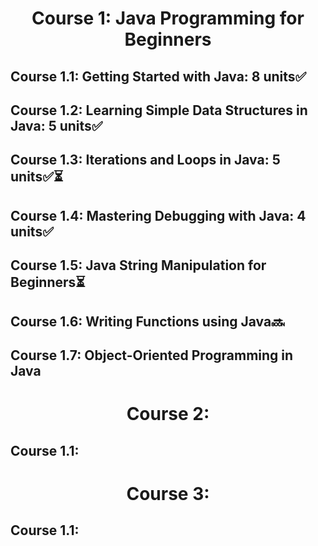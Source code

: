 <h1 align='center'> Course 1: Java Programming for Beginners </h1> 

## Course 1.1: Getting Started with Java: 8 units✅
## Course 1.2: Learning Simple Data Structures in Java: 5 units✅
## Course 1.3: Iterations and Loops in Java: 5 units✅⏳
## Course 1.4: Mastering Debugging with Java: 4 units✅
## Course 1.5: Java String Manipulation for Beginners⏳
## Course 1.6: Writing Functions using Java🔜
## Course 1.7: Object-Oriented Programming in Java

<h1 align='center'> Course 2:  </h1> 

## Course 1.1:

<h1 align='center'> Course 3:  </h1> 

## Course 1.1:

